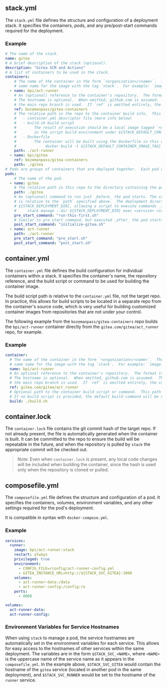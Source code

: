 ## stack.yml

The `stack.yml` file defines the structure and configuration of a deployment stack. It specifies the containers, pods,
and any pre/post-start commands required for the deployment.

### Example

```yaml
# The name of the stack.
name: gitea
# A brief description of the stack (optional).
description: "Gitea SCM and Actions"
# A list of containers to be used in the stack.
containers:
    # The name of the container in the form `<organization>/<name>`.  The pod's composefile.yml will need to use the
    # same name for the image with the tag `stack`.  For example: `image: bpi/act-runner:stack`
  - name: bpi/act-runner
    # An (optional) reference to the container's repository.  The format is: [hostname/]organization/repo[@tag_or_branch]
    # The hostname is optional.  When omitted, github.com is assumed.  The tag is also optional.  If omitted,
    # the main repo branch is used.  If `ref` is omitted entirely, the current repo is assumed.
    ref: bozemanpass/gitea-containers
    # The relative path in the repo to the container build info.  This directory must contain one (or more) of:
    #   - container.yml descriptor file (more info below)
    #   - build.sh build script
    #        The result of execution should be a local image tagged `<name>:stack`.  The exact tag is available
    #        in the script build environment under ${STACK_DEFAULT_CONTAINER_IMAGE_TAG}.
    #   - Dockerfile
    #        The container will be built using the Dockerfile in this directory similar to:
    #             docker build -t ${STACK_DEFAULT_CONTAINER_IMAGE_TAG} .
    path: ./act-runner
  - name: bpi/gitea
    ref: bozemanpass/gitea-containers
    path: ./gitea
# Pods are groups of containers that are deployed together.  Each pod corresponds to one composefile.yml.
pods:
    # The name of the pod.
  - name: gitea
    # The relative path in this repo to the directory containing the pod composefile.yml and other files.
    path: ./gitea
    # An (optional) command to run just _before_ the pod starts. The command is executed on the host, and the location
    # is relative to the `path` specified above.  The deployment directory will be set in the environment under
    # ${STACK_DEPLOYMENT_DIR}, allowing a script to execute commands _inside_ the service containers with: 
    #     stack manage --dir ${STACK_DEPLOYMENT_DIR} exec <service> <command>
    pre_start_command: "run-this-first.sh"
    # Similar to pre_start_command, but executed _after_ the pod starts.
    post_start_command: "initialize-gitea.sh"
  - name: act-runner
    path: ./act-runner
    pre_start_command: "pre_start.sh"
    post_start_command: "post_start.sh"
```

## container.yml

The `container.yml` file defines the build configuration for individual containers within a stack.  It specifies the container's name,
the repository reference, and the build script or command to be used for building the container image.

The build script path is relative to the `container.yml` file, not the target repo.  In practice, this allows for build
scripts to be located in a separate repo from the container's source code, which is very useful for building customized
container images from repositories that are not under your control.

The following example from the `bozemanpass/gitea-containers` repo builds the `bpi/act-runner` container directly from
the `gitea.com/gitea/act_runner` repo, for example.

### Example
```yaml
container:
  # The name of the container in the form `<organization>/<name>`.  The pod's composefile.yml will need to use the
  # same name for the image with the tag `stack`.  For example: `image: bpi/act-runner:stack`
  name: bpi/act-runner
  # An optional reference to the container's repository.  The format is: [hostname/]organization/repo[@tag_or_branch]
  # The hostname is optional.  When omitted, github.com is assumed.  The tag is also optional.  If omitted,
  # the main repo branch is used.  If `ref` is omitted entirely, the current repo is assumed.
  ref: gitea.com/gitea/act_runner
  # Optional path to the container build script or command.  This path is relative to the `container.yml` file.
  # If no build script is provided, the default build command will be used.
  build: ./build.sh
```

## container.lock

The `container.lock` file contains the git commit hash of the target repo.  If not already present, the file is
automatically generated when the container is built.  It can be committed to the repo to ensure the build will be
repeatable in the future, and when the repository is pulled by `stack` the appropriate commit will be checked out.

> Note: Even when `container.lock` is present, any local code changes will be included when building the container,
> since the hash is used only when the repository is cloned or pulled.

## composefile.yml

The `composefile.yml` file defines the structure and configuration of a pod. It specifies the containers, volumes, 
environment variables, and any other settings required for the pod's deployment.

It is compatible in syntax with `docker-compose.yml`.

### Example
```yaml
services:
  runner:
    image: bpi/act-runner:stack
    restart: always
    privileged: true
    environment:
      - CONFIG_FILE=/config/act-runner-config.yml
      - GITEA_INSTANCE_URL=http://${STACK_SVC_GITEA}:3000
    volumes:
      - act-runner-data:/data
      - act-runner-config:/config:ro
    ports:
      - 8088

volumes:
  act-runner-data:
  act-runner-config:
```

### Environment Variables for Service Hostnames

When using `stack` to manage a pod, the service hostnames are automatically set in the environment variables for
each service.  This allows for easy access to the hostnames of other services within the same deployment.  The variables
are in the form `$STACK_SVC_<NAME>`, where `<NAME>` is the uppercase name of the service name as it appears in the
`composefile.yml`.  In the example above, `$STACK_SVC_GITEA` would contain the hostname of the `gitea` service (located
in another pod in the same deployment), and `$STACK_SVC_RUNNER` would be set to the hostname of the `runner` service.